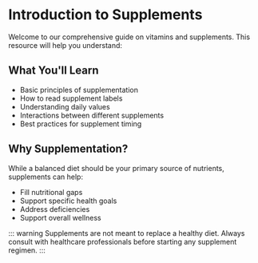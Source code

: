 # Introduction to Supplements

Welcome to our comprehensive guide on vitamins and supplements. This resource will help you understand:

## What You'll Learn

- Basic principles of supplementation
- How to read supplement labels
- Understanding daily values
- Interactions between different supplements
- Best practices for supplement timing

## Why Supplementation?

While a balanced diet should be your primary source of nutrients, supplements can help:

- Fill nutritional gaps
- Support specific health goals
- Address deficiencies
- Support overall wellness

::: warning
Supplements are not meant to replace a healthy diet. Always consult with healthcare professionals before starting any supplement regimen.
:::
